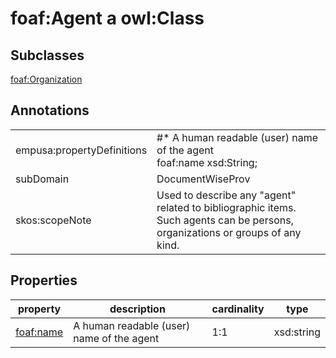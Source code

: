 # foaf:Agent a owl:Class

## Subclasses

[foaf:Organization](/foaf/0.1/Organization)

## Annotations

|||
|-----|-----|
|empusa:propertyDefinitions|#* A human readable (user) name of the agent<br>foaf:name xsd:String;|
|subDomain|DocumentWiseProv|
|skos:scopeNote|Used to describe any \"agent\" related to bibliographic items. Such agents can be persons, organizations or groups of any kind.|

## Properties

|property|description|cardinality|type|
|-----|-----|-----|-----|
|[foaf:name](/foaf/0.1/name)|A human readable (user) name of the agent|1:1|xsd:string|

